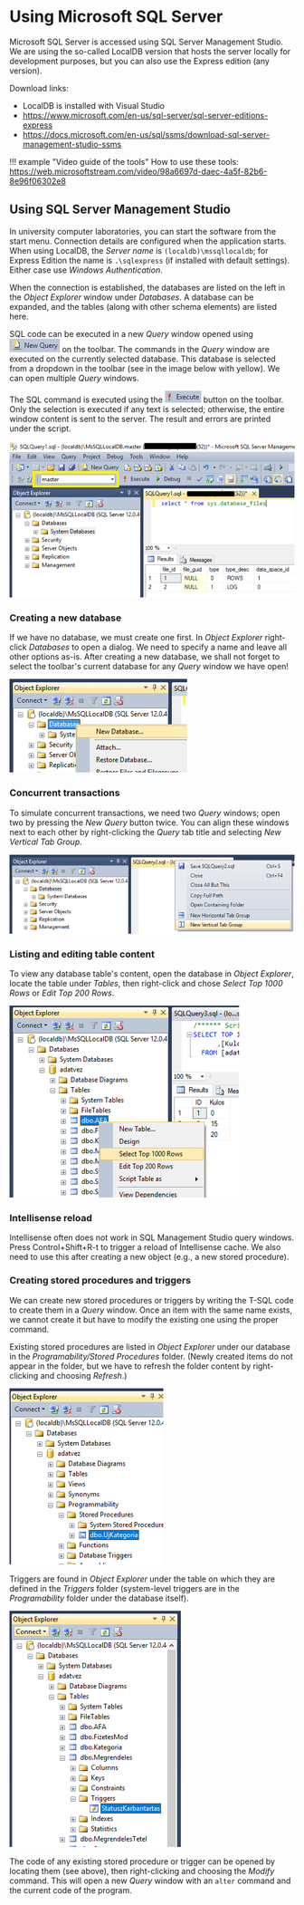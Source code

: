 # Using Microsoft SQL Server

Microsoft SQL Server is accessed using SQL Server Management Studio. We are using the so-called LocalDB version that hosts the server locally for development purposes, but you can also use the Express edition (any version).

Download links:

- LocalDB is installed with Visual Studio
- <https://www.microsoft.com/en-us/sql-server/sql-server-editions-express>
- <https://docs.microsoft.com/en-us/sql/ssms/download-sql-server-management-studio-ssms>

!!! example "Video guide of the tools"
    How to use these tools: <https://web.microsoftstream.com/video/98a6697d-daec-4a5f-82b6-8e96f06302e8>

## Using SQL Server Management Studio

In university computer laboratories, you can start the software from the start menu. Connection details are configured when the application starts. When using LocalDB, the _Server name_ is `(localdb)\mssqllocaldb`; for Express Edition the name is `.\sqlexpress` (if installed with default settings). Either case use _Windows Authentication_.

When the connection is established, the databases are listed on the left in the _Object Explorer_ window under _Databases_. A database can be expanded, and the tables (along with other schema elements) are listed here.

SQL code can be executed in a new _Query_ window opened using ![New query button](./images/new-query-button.png) on the toolbar. The commands in the _Query_ window are executed on the currently selected database. This database is selected from a dropdown in the toolbar (see in the image below with yellow). We can open multiple _Query_ windows.

The SQL command is executed using the ![Execute button](./images/execute-button.png) button on the toolbar. Only the selection is executed if any text is selected; otherwise, the entire window content is sent to the server. The result and errors are printed under the script.

![SQL Server Management Studio](./images/object-explorer-db-query.png)

### Creating a new database

If we have no database, we must create one first. In _Object Explorer_ right-click _Databases_ to open a dialog. We need to specify a name and leave all other options as-is. After creating a new database, we shall not forget to select the toolbar's current database for any _Query_ window we have open!

![Create new database](./images/uj-adatbazis.png)

### Concurrent transactions

To simulate concurrent transactions, we need two _Query_ windows; open two by pressing the _New Query_ button twice. You can align these windows next to each other by right-clicking the _Query_ tab title and selecting _New Vertical Tab Group_.

![Query windows next to each other](./images/query-window-tab-group.png)

### Listing and editing table content

To view any database table's content, open the database in _Object Explorer_, locate the table under _Tables_, then right-click and chose _Select Top 1000 Rows_ or _Edit Top 200 Rows_.

![View table content](./images/select-top-1000.png)

### Intellisense reload

Intellisense often does not work in SQL Management Studio query windows. Press Control+Shift+R-t to trigger a reload of Intellisense cache. We also need to use this after creating a new object (e.g., a new stored procedure).

### Creating stored procedures and triggers

We can create new stored procedures or triggers by writing the T-SQL code to create them in a _Query_ window. Once an item with the same name exists, we cannot create it but have to modify the existing one using the proper command.

Existing stored procedures are listed in _Object Explorer_ under our database in the _Programability/Stored Procedures_ folder. (Newly created items do not appear in the folder, but we have to refresh the folder content by right-clicking and choosing _Refresh_.)

![Stored procedures](./images/tarolt-eljaras.png)

Triggers are found in _Object Explorer_ under the table on which they are defined in the _Triggers_ folder (system-level triggers are in the _Programability_ folder under the database itself).

![Trigger](./images/trigger.png)

The code of any existing stored procedure or trigger can be opened by locating them (see above), then right-clicking and choosing the _Modify_ command. This will open a new _Query_ window with an `alter` command and the current code of the program.
